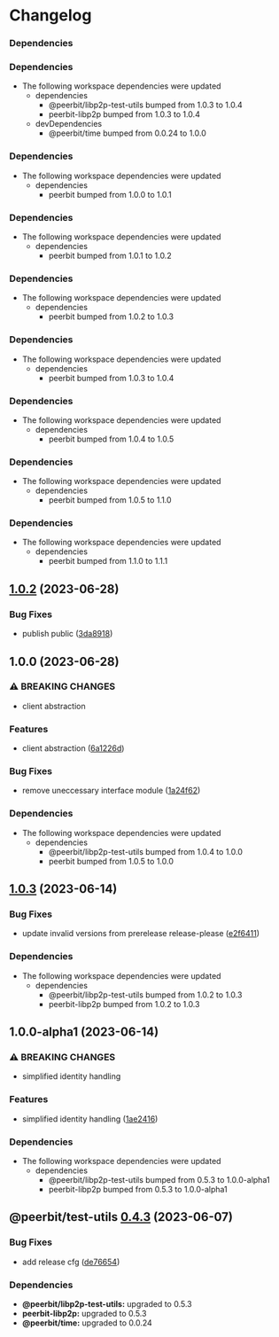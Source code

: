 # Changelog

### Dependencies



### Dependencies

* The following workspace dependencies were updated
  * dependencies
    * @peerbit/libp2p-test-utils bumped from 1.0.3 to 1.0.4
    * peerbit-libp2p bumped from 1.0.3 to 1.0.4
  * devDependencies
    * @peerbit/time bumped from 0.0.24 to 1.0.0

### Dependencies

* The following workspace dependencies were updated
  * dependencies
    * peerbit bumped from 1.0.0 to 1.0.1

### Dependencies

* The following workspace dependencies were updated
  * dependencies
    * peerbit bumped from 1.0.1 to 1.0.2

### Dependencies

* The following workspace dependencies were updated
  * dependencies
    * peerbit bumped from 1.0.2 to 1.0.3

### Dependencies

* The following workspace dependencies were updated
  * dependencies
    * peerbit bumped from 1.0.3 to 1.0.4

### Dependencies

* The following workspace dependencies were updated
  * dependencies
    * peerbit bumped from 1.0.4 to 1.0.5

### Dependencies

* The following workspace dependencies were updated
  * dependencies
    * peerbit bumped from 1.0.5 to 1.1.0

### Dependencies

* The following workspace dependencies were updated
  * dependencies
    * peerbit bumped from 1.1.0 to 1.1.1

## [1.0.2](https://github.com/dao-xyz/peerbit/compare/test-utils-v1.0.1...test-utils-v1.0.2) (2023-06-28)


### Bug Fixes

* publish public ([3da8918](https://github.com/dao-xyz/peerbit/commit/3da8918a851e5188dcb0dfb1a67e02389ab1927d))

## 1.0.0 (2023-06-28)


### ⚠ BREAKING CHANGES

* client abstraction

### Features

* client abstraction ([6a1226d](https://github.com/dao-xyz/peerbit/commit/6a1226d4f8fc6deb167bff86cf7bdd6227c01a6b))


### Bug Fixes

* remove uneccessary interface module ([1a24f62](https://github.com/dao-xyz/peerbit/commit/1a24f62f77fe6777628512fbb719bd78ad9080af))


### Dependencies

* The following workspace dependencies were updated
  * dependencies
    * @peerbit/libp2p-test-utils bumped from 1.0.4 to 1.0.0
    * peerbit bumped from 1.0.5 to 1.0.0

## [1.0.3](https://github.com/dao-xyz/peerbit/compare/@peerbit/test-utils-v1.0.1-alpha1...@peerbit/test-utils-v1.0.3) (2023-06-14)


### Bug Fixes

* update invalid versions from prerelease release-please ([e2f6411](https://github.com/dao-xyz/peerbit/commit/e2f6411d46edf6d36723ca1ea81d1e55a09d3cd4))


### Dependencies

* The following workspace dependencies were updated
  * dependencies
    * @peerbit/libp2p-test-utils bumped from 1.0.2 to 1.0.3
    * peerbit-libp2p bumped from 1.0.2 to 1.0.3

## 1.0.0-alpha1 (2023-06-14)


### ⚠ BREAKING CHANGES

* simplified identity handling

### Features

* simplified identity handling ([1ae2416](https://github.com/dao-xyz/peerbit/commit/1ae24168a5c8629b8f9d1c57eceed6abd4a15020))


### Dependencies

* The following workspace dependencies were updated
  * dependencies
    * @peerbit/libp2p-test-utils bumped from 0.5.3 to 1.0.0-alpha1
    * peerbit-libp2p bumped from 0.5.3 to 1.0.0-alpha1

## @peerbit/test-utils [0.4.3](https://github.com/dao-xyz/peerbit/compare/@peerbit/test-utils@0.4.2...@peerbit/test-utils@0.4.3) (2023-06-07)


### Bug Fixes

* add release cfg ([de76654](https://github.com/dao-xyz/peerbit/commit/de766548f8106804d319e8b51e9607f2a3f60726))





### Dependencies

* **@peerbit/libp2p-test-utils:** upgraded to 0.5.3
* **peerbit-libp2p:** upgraded to 0.5.3
* **@peerbit/time:** upgraded to 0.0.24
